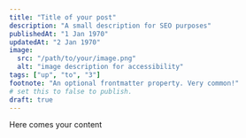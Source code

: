 ```yaml
---
title: "Title of your post"
description: "A small description for SEO purposes"
publishedAt: "1 Jan 1970"
updatedAt: "2 Jan 1970"
image:
  src: "/path/to/your/image.png"
  alt: "image description for accessibility"
tags: ["up", "to", "3"]
footnote: "An optional frontmatter property. Very common!"
# set this to false to publish.
draft: true
---
```


Here comes your content
